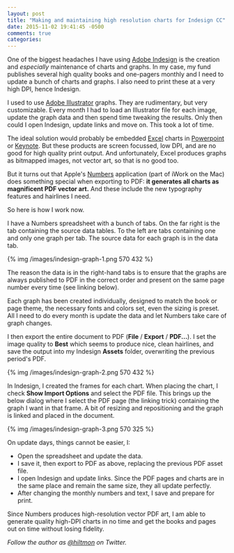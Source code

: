 ```yaml
---
layout: post
title: "Making and maintaining high resolution charts for Indesign CC"
date: 2015-11-02 19:41:45 -0500
comments: true
categories: 
---
```


One of the biggest headaches I have using [Adobe Indesign](http://www.adobe.com/products/indesign.html) is the creation and *especially* maintenance of charts and graphs. In my case, my fund publishes several high quality books and one-pagers monthly and I need to update a bunch of charts and graphs. I also need to print these at a very high DPI, hence Indesign.

I used to use [Adobe Illustrator](http://www.adobe.com/products/illustrator.html) graphs. They are rudimentary, but very customizable. Every month I had to load an Illustrator file for each image, update the graph data and then spend time tweaking the results. Only then could I open Indesign, update links and move on. This took a lot of time.

The ideal solution would probably be embedded [Excel](http://office.microsoft.com/excel) charts in [Powerpoint](http://office.microsoft.com/powerpoint) or [Keynote](https://www.apple.com/mac/keynote/). But these products are screen focussed, low DPI, and are no good for high quality print output. And unfortunately, Excel produces graphs as bitmapped images, not vector art, so that is no good too.

But it turns out that Apple's [Numbers](https://www.apple.com/mac/numbers/) application (part of iWork on the Mac) does something special when exporting to PDF: **it generates all charts as magnificent PDF vector art.** And these include the new typography features and hairlines I need.

So here is how I work now.

I have a Numbers spreadsheet with a bunch of tabs. On the far right is the tab containing the source data tables. To the left are tabs containing one and only one graph per tab. The source data for each graph is in the data tab.

{% img /images/indesign-graph-1.png 570 432 %}

The reason the data is in the right-hand tabs is to ensure that the graphs are always published to PDF in the correct order and present on the same page number every time (see linking below).

Each graph has been created individually, designed to match the book or page theme, the necessary fonts and colors set, even the sizing is preset. All I need to do every month is update the data and let Numbers take care of graph changes.

I then export the entire document to PDF (**File** / **Export** / **PDF...**). I set the image quality to **Best** which seems to produce nice, clean hairlines, and save the output into my Indesign **Assets** folder, overwriting the previous period's PDF.

{% img /images/indesign-graph-2.png 570 432 %}

In Indesign, I created the frames for each chart. When placing the chart, I check **Show Import Options** and select the PDF file. This brings up the below dialog where I select the PDF page (the linking trick) containing the graph I want in that frame. A bit of resizing and repositioning and the graph is linked and placed in the document.

{% img /images/indesign-graph-3.png 570 325 %}

On update days, things cannot be easier, I:

* Open the spreadsheet and update the data.
* I save it, then export to PDF as above, replacing the previous PDF asset file.
* I open Indesign and update links. Since the PDF pages and charts are in the same place and remain the same size, they all update perfectly.
* After changing the monthly numbers and text, I save and prepare for print.

Since Numbers produces high-resolution vector PDF art, I am able to generate quality high-DPI charts in no time and get the books and pages out on time without losing fidelity.

*Follow the author as [@hiltmon](http://https://twitter.com/hiltmon) on Twitter.*